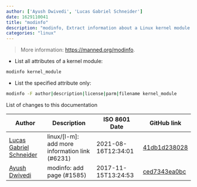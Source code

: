 ```yaml
---
author: ['Ayush Dwivedi', 'Lucas Gabriel Schneider']
date: 1629110041
title: "modinfo"
description: "modinfo, Extract information about a Linux kernel module."
categories: "linux"
---
```

> More information: <https://manned.org/modinfo>.

- List all attributes of a kernel module:

```bash
modinfo kernel_module
```

- List the specified attribute only:

```bash
modinfo -F author|description|license|parm|filename kernel_module
```
List of changes to this documentation


Author | Description | ISO 8601 Date | GitHub link
------|-----|-----|-----
[Lucas Gabriel Schneider](mailto:casdpa@gmail.com) | linux/[l-m]: add more information link (#6231) | 2021-08-16T12:34:01 | [41db1d238028](https://github.com/tldr-pages/tldr/commit/41db1d2380286234a89aaa2131d8e1d1c531b850)
[Ayush Dwivedi](mailto:itsayushdwivedi@gmail.com) | modinfo: add page (#1585) | 2017-11-15T13:24:53 | [ced7343ea0bc](https://github.com/tldr-pages/tldr/commit/ced7343ea0bc6e248641a4c35e9a9740712e5b3b)

